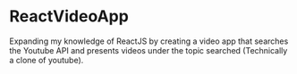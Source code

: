 # ReactVideoApp
Expanding my knowledge of ReactJS by creating a video app that searches the Youtube API and presents videos under the topic searched (Technically a clone of youtube).
